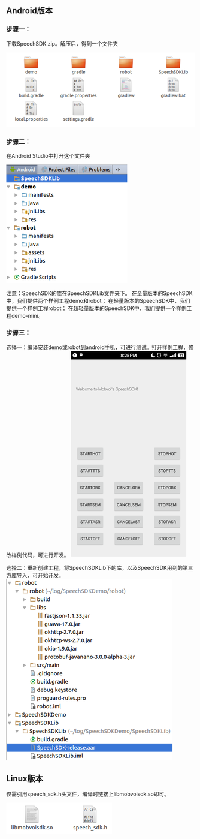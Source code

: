 ## Android版本
### 步骤一：
下载SpeechSDK.zip。解压后，得到一个文件夹 

![](1.png)

### 步骤二：
在Android Studio中打开这个文件夹 

![](2.png)

注意：SpeechSDK的库在SpeechSDKLib文件夹下。
在全量版本的SpeechSDK中，我们提供两个样例工程demo和robot；
在轻量版本的SpeechSDK中，我们提供一个样例工程robot；
在超轻量版本的SpeechSDK中，我们提供一个样例工程demo-mini。

### 步骤三：
选择一：编译安装demo或robot到android手机，可进行测试。打开样例工程，修改样例代码，可进行开发。
![](3.png)

选择二：重新创建工程，将SpeechSDKLib下的库，以及SpeechSDK用到的第三方库导入，可开始开发。
![](4.png)

## Linux版本
仅需引用speech_sdk.h头文件，编译时链接上libmobvoisdk.so即可。 

![](5.png)

